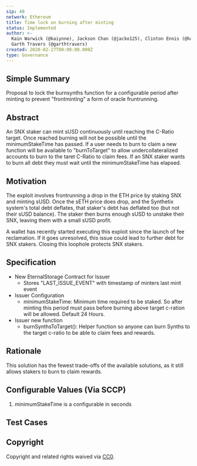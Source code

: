 ```yaml
---
sip: 40
network: Ethereum
title: Time lock on burning after minting
status: Implemented
author: >-
  Kain Warwick (@kaiynne), Jackson Chan (@jacko125), Clinton Ennis (@hav-noms),
  Garth Travers (@garthtravers)
created: 2020-02-27T00:00:00.000Z
type: Governance
---
```

## Simple Summary

Proposal to lock the burnsynths function for a configurable period after minting to prevent "frontminting" a form of oracle fruntrunning.

## Abstract
An SNX staker can mint sUSD continuously until reaching the C-Ratio target. Once reached burning will not be possible until the minimumStakeTime has passed.
If a user needs to burn to claim a new function will be available to "burnToTarget" to allow undercollateralized accounts to burn to the taret C-Ratio to claim fees.
If an SNX staker wants to burn all debt they must wait until the minimumStakeTime has elapsed.

## Motivation

The exploit involves frontrunning a drop in the ETH price by staking SNX and minting sUSD. Once the sETH price does drop, and the Synthetix system's total debt deflates, that staker's debt has deflated too (but not their sUSD balance). The staker then burns enough sUSD to unstake their SNX, leaving them with a small sUSD profit. 

A wallet has recently started executing this exploit since the launch of fee reclamation. If it goes unresolved, this issue could lead to further debt for SNX stakers. Closing this loophole protects SNX stakers. 

## Specification
- New EternalStorage Contract for Issuer
  - Stores "LAST_ISSUE_EVENT" with timestamp of minters last mint event
- Issuer Configuration
  - minimumStakeTime: Minimum time required to be staked. So after minting this period must pass before burning above target c-ration will be allowed. Default 24 Hours. 
- Issuer new function
  - burnSynthsToTarget(): Helper function so anyone can burn Synths to the target c-ratio to be able to claim fees and rewards. 


## Rationale

This solution has the fewest trade-offs of the available solutions, as it still allows stakers to burn to claim rewards. 

## Configurable Values (Via SCCP)

1. minimumStakeTime is a configurable in seconds 

## Test Cases



## Copyright

Copyright and related rights waived via [CC0](https://creativecommons.org/publicdomain/zero/1.0/).